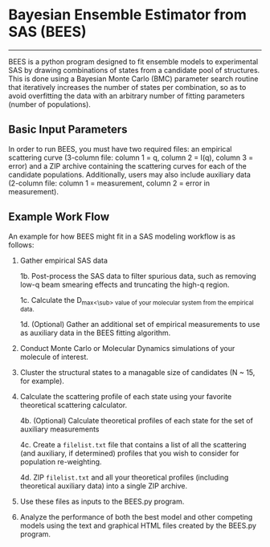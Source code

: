 # Bayesian Ensemble Estimator from SAS (BEES)

***

BEES is a python program designed to fit ensemble models to experimental SAS by drawing combinations of states from a candidate pool of structures.  This is done using a Bayesian Monte Carlo (BMC) parameter search routine that iteratively increases the number of states per combination, so as to avoid overfitting the data with an arbitrary number of fitting parameters (number of populations).

## Basic Input Parameters

In order to run BEES, you must have two required files: an empirical scattering curve (3-column file: column 1 = q, column 2 = I(q), column 3 = error) and a ZIP archive containing the scattering curves for each of the candidate populations.  Additionally, users may also include auxiliary data (2-column file: column 1 = measurement, column 2 = error in measurement). 

## Example Work Flow

An example for how BEES might fit in a SAS modeling workflow is as follows:

  1.  Gather empirical SAS data

      1b.  Post-process the SAS data to filter spurious data, such as removing low-q beam smearing effects and truncating the high-q region.
      
      1c.  Calculate the D<sub>max<\sub> value of your molecular system from the empirical data.
  
      1d.  (Optional) Gather an additional set of empirical measurements to use as auxiliary data in the BEES fitting algorithm.
 
  2.  Conduct Monte Carlo or Molecular Dynamics simulations of your molecule of interest.
  
  3.  Cluster the structural states to a managable size of candidates (N ~ 15, for example).
  
  4.  Calculate the scattering profile of each state using your favorite theoretical scattering calculator.
    
      4b. (Optional) Calculate theoretical profiles of each state for the set of auxiliary measurements
      
      4c.  Create a `filelist.txt` file that contains a list of all the scattering (and auxiliary, if determined) profiles that you wish to consider for population re-weighting.
      
      4d.  ZIP `filelist.txt` and all your theoretical profiles (including theoretical auxiliary data) into a single ZIP archive.
      
  5. Use these files as inputs to the BEES.py program.
  
  6. Analyze the performance of both the best model and other competing models using the text and graphical HTML files created by the BEES.py program.
